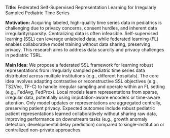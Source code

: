 **Title:** Federated Self-Supervised Representation Learning for Irregularly Sampled Pediatric Time Series

**Motivation:** Acquiring labeled, high-quality time series data in pediatrics is challenging due to privacy concerns, consent hurdles, and inherent data irregularity/sparsity. Centralizing data is often infeasible. Self-supervised learning (SSL) can leverage unlabeled data, while federated learning (FL) enables collaborative model training without data sharing, preserving privacy. This research aims to address data scarcity and privacy challenges in pediatric TSRL.

**Main Idea:** We propose a federated SSL framework for learning robust representations from irregularly sampled pediatric time series data distributed across multiple institutions (e.g., different hospitals). The core idea involves adapting contrastive or reconstructive SSL objectives (e.g., TS2Vec, TF-C) to handle irregular sampling and operate within an FL setting (e.g., FedAvg, FedProx). Local models learn representations from sparse, irregular data, potentially using imputation-aware encoders or time-aware attention. Only model updates or representations are aggregated centrally, preserving patient privacy. Expected outcomes include robust pediatric patient representations learned collaboratively without sharing raw data, improving performance on downstream tasks (e.g., growth anomaly detection, developmental delay prediction) compared to single-institution or centralized non-private approaches.